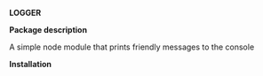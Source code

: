 **LOGGER**

**Package description**

A simple node module that prints friendly messages to the console


**Installation**
